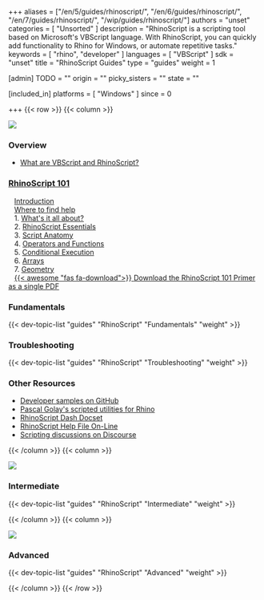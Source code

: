 +++
aliases = ["/en/5/guides/rhinoscript/", "/en/6/guides/rhinoscript/", "/en/7/guides/rhinoscript/", "/wip/guides/rhinoscript/"]
authors = "unset"
categories = [ "Unsorted" ]
description = "RhinoScript is a scripting tool based on Microsoft's VBScript language. With RhinoScript, you can quickly add functionality to Rhino for Windows, or automate repetitive tasks."
keywords = [ "rhino", "developer" ]
languages = [ "VBScript" ]
sdk = "unset"
title = "RhinoScript Guides"
type = "guides"
weight = 1

[admin]
TODO = ""
origin = ""
picky_sisters = ""
state = ""

[included_in]
platforms = [ "Windows" ]
since = 0

+++
{{< row >}}
{{< column >}}

<!--the .snagit project for this image can be found next to the image -->
[<img src="/images/rhinoscript-guides-col1.png">](http://www.rhino3d.com/download/rhino/5.0/rhinoscript101)

### Overview

- [What are VBScript and RhinoScript?](/guides/rhinoscript/what-are-vbscript-rhinoscript)

### [RhinoScript 101](/guides/rhinoscript/primer-101)

&nbsp;&nbsp; [Introduction](/guides/rhinoscript/primer-101)  
&nbsp;&nbsp; [Where to find help](/guides/rhinoscript/primer-101/where-to-find-help/)  
&nbsp;&nbsp; 1. [What's it all about?](/guides/rhinoscript/primer-101/1-whats-it-all-about/)  
&nbsp;&nbsp; 2. [RhinoScript Essentials](/guides/rhinoscript/primer-101/2-vbscript-essentials/)  
&nbsp;&nbsp; 3. [Script Anatomy](/guides/rhinoscript/primer-101/3-script-anatomy/)  
&nbsp;&nbsp; 4. [Operators and Functions](/guides/rhinoscript/primer-101/4-operators-and-functions/)  
&nbsp;&nbsp; 5. [Conditional Execution](/guides/rhinoscript/primer-101/5-conditional-execution/)  
&nbsp;&nbsp; 6. [Arrays](/guides/rhinoscript/primer-101/6-arrays/)  
&nbsp;&nbsp; 7. [Geometry](/guides/rhinoscript/primer-101/7-geometry/)  
&nbsp;&nbsp; [{{< awesome "fas fa-download">}} ](http://www.rhino3d.com/download/rhino/5.0/rhinoscript101) [Download the RhinoScript 101 Primer as a single PDF ](http://www.rhino3d.com/download/rhino/5.0/rhinoscript101)

### Fundamentals

{{< dev-topic-list "guides" "RhinoScript" "Fundamentals" "weight" >}}

### Troubleshooting

{{< dev-topic-list "guides" "RhinoScript" "Troubleshooting" "weight" >}}

### Other Resources

- [Developer samples on GitHub](https://github.com/mcneel/rhino-developer-samples)
- [Pascal Golay's scripted utilities for Rhino](http://wiki.mcneel.com/people/pascalgolay)
- [RhinoScript Dash Docset](http://discourse.mcneel.com/t/rhinoscript-dash-docset/6382)
- [RhinoScript Help File On-Line](http://www.rhino3d.com/5/rhinoscript/index.html)
- [Scripting discussions on Discourse](https://discourse.mcneel.com/c/scripting)

{{< /column >}}
{{< column >}}

<!--the .snagit project for this image can be found next to the image -->
[<img src="/images/rhinoscript-guides-col2.png">](/guides/rhinoscript/comparing-arrays/)

### Intermediate

{{< dev-topic-list "guides" "RhinoScript" "Intermediate" "weight" >}}

{{< /column >}}
{{< column >}}

<!--the .snagit project for this image can be found next to the image -->
[<img src="/images/rhinoscript-guides-col3.png">](/guides/rhinoscript/array-utilities/)

### Advanced

{{< dev-topic-list "guides" "RhinoScript" "Advanced" "weight" >}}

{{< /column >}}
{{< /row >}}
